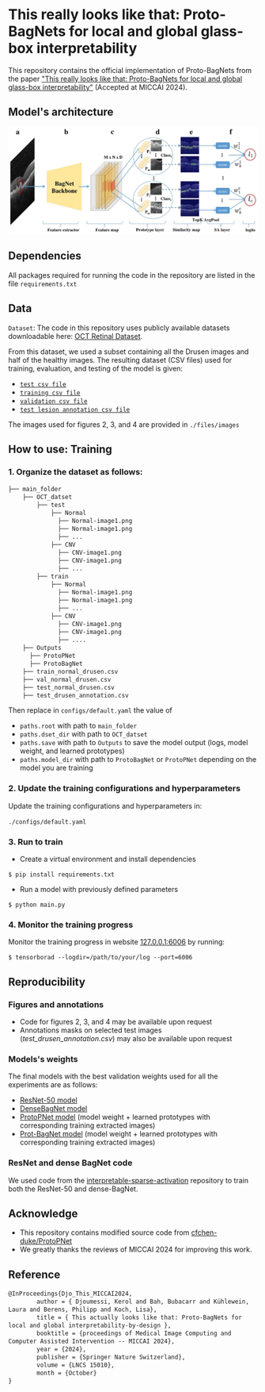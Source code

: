 # This really looks like that: Proto-BagNets for local and global glass-box interpretability
This repository contains the official implementation of Proto-BagNets from the paper ["This really looks like that: Proto-BagNets for local and global glass-box interpretability"](https://link.springer.com/chapter/10.1007/978-3-031-72117-5_67) (Accepted at MICCAI 2024).

## Model's architecture
![Model's architecture](./files/fig1_model_architecture.jpg)

## Dependencies
All packages required for running the code in the repository are listed in the file `requirements.txt`

## Data
`Dataset`: The code in this repository uses publicly available datasets downloadable here: [OCT Retinal Dataset](https://data.mendeley.com/datasets/rscbjbr9sj/3).

From this dataset, we used a subset containing all the Drusen images and half of the healthy images. The resulting dataset (CSV files) used for training, evaluation, and testing of the model is given: 
- [`test csv file`](./files/csv_files/test_normal_drusen.csv) 
- [`training csv file`](./files/csv_files/train_normal_drusen.csv)
- [`validation csv file`](./files/csv_files/val_normal_drusen.csv)
- [`test lesion annotation csv file`](./files/csv_files/.csv)

The images used for figures 2, 3, and 4 are provided in `./files/images`

## How to use: Training
### 1. Organize the dataset as follows:
```
├── main_folder
    ├── OCT_datset
        ├── test
            ├── Normal  
              ├── Normal-image1.png
              ├── Normal-image1.png
              ├── ...
            ├── CNV
              ├── CNV-image1.png
              ├── CNV-image1.png
              ├── ...
        ├── train
            ├── Normal  
              ├── Normal-image1.png
              ├── Normal-image1.png
              ├── ...
            ├── CNV
              ├── CNV-image1.png
              ├── CNV-image1.png
              ├── ....
    ├── Outputs
      ├── ProtoPNet
      ├── ProtoBagNet      
    ├── train_normal_drusen.csv
    ├── val_normal_drusen.csv
    ├── test_normal_drusen.csv
    ├── test_drusen_annotation.csv
```
Then replace in `configs/default.yaml` the value of
- `paths.root` with path to `main_folder`
- `paths.dset_dir` with path to `OCT_datset`
- `paths.save` with path to `Outputs` to save the model output (logs, model weight, and learned prototypes)
- `paths.model_dir` with path to `ProtoBagNet` or `ProtoPNet` depending on the model you are training

### 2. Update the training configurations and hyperparameters 
Update the training configurations and hyperparameters in: 

 `./configs/default.yaml`

### 3. Run to train
- Create a virtual environment and install dependencies 
```shell
$ pip install requirements.txt
```
- Run a model with previously defined parameters
```shell
$ python main.py
```

### 4. Monitor the training progress 
Monitor the training progress in website [127.0.0.1:6006](127.0.0.1:6006) by running:

```
$ tensorborad --logdir=/path/to/your/log --port=6006
```

## Reproducibility
### Figures and annotations
- Code for figures 2, 3, and 4 may be available upon request
- Annotations masks on selected test images (_test_drusen_annotation.csv_) may also be available upon request

### Models's weights
The final models with the best validation weights used for all the experiments are as follows:
- [ResNet-50 model](https://drive.google.com/file/d/1iaFQ4VVqRw3CbdACaHKfWwuheiAIC7Or/view?usp=drive_link)
- [DenseBagNet model](https://drive.google.com/file/d/1Vsm0CWeL7EKOAjX6TvT1iLJkp7-YCBQk/view?usp=drive_link)
- [ProtoPNet model](https://drive.google.com/file/d/1Hei1HSw2GBavdtAx0uXnun1YxYs2Nti8/view?usp=drive_link) (model weight + learned prototypes with corresponding training extracted images)
- [Prot-BagNet model](https://drive.google.com/file/d/1JO-pOEWQCBo8LoXeWY5XBdBSlLZG83de/view?usp=drive_link) (model weight + learned prototypes with corresponding training extracted images)

### ResNet and dense BagNet code
We used code from the [interpretable-sparse-activation](https://github.com/kdjoumessi/interpretable-sparse-activation) repository to train both the ResNet-50 and dense-BagNet.

## Acknowledge
- This repository contains modified source code from [cfchen-duke/ProtoPNet](https://github.com/cfchen-duke/ProtoPNet) 
- We greatly thanks the reviews of MICCAI 2024 for improving this work.

## Reference
```
@InProceedings{Djo_This_MICCAI2024,
        author = { Djoumessi, Kerol and Bah, Bubacarr and Kühlewein, Laura and Berens, Philipp and Koch, Lisa},
        title = { This actually looks like that: Proto-BagNets for local and global interpretability-by-design },
        booktitle = {proceedings of Medical Image Computing and Computer Assisted Intervention -- MICCAI 2024},
        year = {2024},
        publisher = {Springer Nature Switzerland},
        volume = {LNCS 15010},
        month = {October}
}
```

